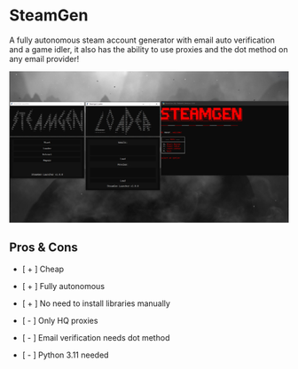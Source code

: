 # SteamGen

A fully autonomous steam account generator with email auto verification and a game idler, it also has the ability to use proxies and the dot method on any email provider!

![image](./.github/show.png)

## Pros & Cons

- [ + ] Cheap
- [ + ] Fully autonomous
- [ + ] No need to install libraries manually

- [ - ] Only HQ proxies
- [ - ] Email verification needs dot method
- [ - ] Python 3.11 needed
